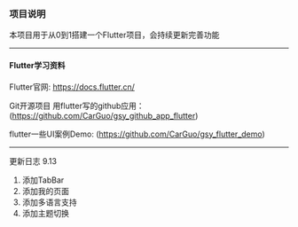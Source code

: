 ### 项目说明
本项目用于从0到1搭建一个Flutter项目，会持续更新完善功能


***
#### Flutter学习资料

Flutter官网: https://docs.flutter.cn/


Git开源项目
用flutter写的github应用：(https://github.com/CarGuo/gsy_github_app_flutter)

flutter一些UI案例Demo: (https://github.com/CarGuo/gsy_flutter_demo)



***
更新日志
9.13
1. 添加TabBar 
2. 添加我的页面 
3. 添加多语言支持 
4. 添加主题切换 